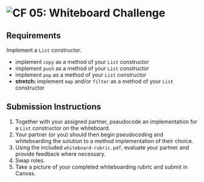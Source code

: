 ![CF](https://camo.githubusercontent.com/70edab54bba80edb7493cad3135e9606781cbb6b/687474703a2f2f692e696d6775722e636f6d2f377635415363382e706e67) 05: Whiteboard Challenge
===

## Requirements

Implement a `List` constructor.

* implement `copy` as a method of your `List` constructor
* implement `push` as a method of your `List` constructor
* implement `pop` as a method of your `List` constructor
* **stretch:** implement `map` and/or `filter` as a method of your `List` constructor

## Submission Instructions

1. Together with your assigned partner, pseudocode an implementation for a `List` constructor on the whiteboard.
1. Your partner (or you) should then begin pseudocoding and whiteboarding the solution to a method implementation of their choice.
1. Using the included `whiteboard-rubric.pdf`, evaluate your partner and provide feedback where necessary.
1. Swap roles.
1. Take a picture of your completed whiteboarding rubric and submit in Canvas.